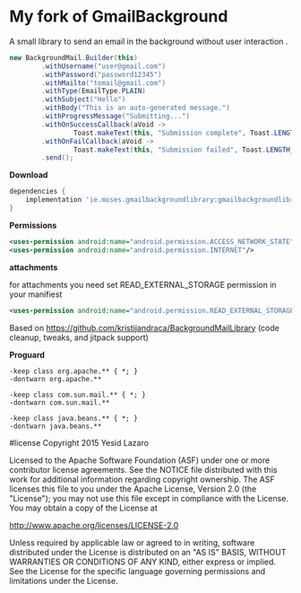 # My fork of GmailBackground
A small library to send an email in the background without user interaction .
```java
new BackgroundMail.Builder(this)
        .withUsername("user@gmail.com")
        .withPassword("password12345")
        .withMailto("tomail@gmail.com")
        .withType(EmailType.PLAIN)
        .withSubject("Hello")
        .withBody("This is an auto-generated message.")
        .withProgressMessage("Submitting...")
        .withOnSuccessCallback(aVoid -> 
                Toast.makeText(this, "Submission complete", Toast.LENGTH_SHORT))
        .withOnFailCallback(aVoid -> 
                Toast.makeText(this, "Submission failed", Toast.LENGTH_SHORT))
        .send();
```
**Download**

```groovy
dependencies {
    implementation 'ie.moses.gmailbackgroundlibrary:gmailbackgroundlibrary:1.0.1'
}
```

**Permissions**
```xml
<uses-permission android:name="android.permission.ACCESS_NETWORK_STATE"/>
<uses-permission android:name="android.permission.INTERNET"/>
```
**attachments**

 for attachments you need set READ_EXTERNAL_STORAGE permission in your manifiest 
 ```xml
 <uses-permission android:name="android.permission.READ_EXTERNAL_STORAGE"/>
```
Based on https://github.com/kristijandraca/BackgroundMailLibrary (code cleanup, tweaks, and jitpack support)

**Proguard**
```
-keep class org.apache.** { *; }
-dontwarn org.apache.**

-keep class com.sun.mail.** { *; }
-dontwarn com.sun.mail.**

-keep class java.beans.** { *; }
-dontwarn java.beans.**
```

#license
Copyright 2015 Yesid Lazaro

Licensed to the Apache Software Foundation (ASF) under one or more contributor license agreements. See the NOTICE file distributed with this work for additional information regarding copyright ownership. The ASF licenses this file to you under the Apache License, Version 2.0 (the "License"); you may not use this file except in compliance with the License. You may obtain a copy of the License at

http://www.apache.org/licenses/LICENSE-2.0

Unless required by applicable law or agreed to in writing, software distributed under the License is distributed on an "AS IS" BASIS, WITHOUT WARRANTIES OR CONDITIONS OF ANY KIND, either express or implied. See the License for the specific language governing permissions and limitations under the License.

